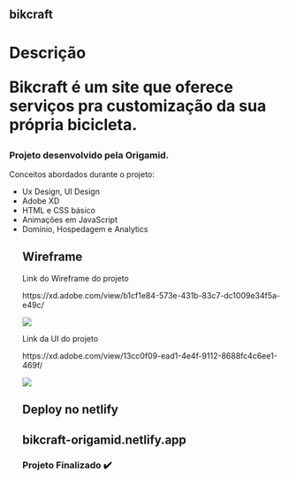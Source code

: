   <h2>bikcraft</h2>

<h1> Descrição
  <p> Bikcraft é um site que oferece serviços pra customização da sua própria bicicleta.</p>
  <h3> Projeto desenvolvido pela Origamid.</h3>
  <p> Conceitos abordados durante o projeto: </p>
  <ul>
  <li>Ux Design, UI Design</li>
  <li>Adobe XD</li>
  <li>HTML e CSS básico</li>
  <li>Animações em JavaScript</li>
  <li>Domínio, Hospedagem e Analytics</li>
 
  <h2>Wireframe</h2>
  <p> Link do Wireframe do projeto</p>
  https://xd.adobe.com/view/b1cf1e84-573e-431b-83c7-dc1009e34f5a-e49c/
  <p><img src="https://user-images.githubusercontent.com/62725777/92046168-93280580-ed58-11ea-974c-d07861c8d91a.jpg"></p>

  <p> Link da UI do projeto</p>
  https://xd.adobe.com/view/13cc0f09-ead1-4e4f-9112-8688fc4c6ee1-469f/
  <p><img src="https://user-images.githubusercontent.com/62725777/92046923-1007af00-ed5a-11ea-8bbf-7df20150d34d.jpg"></p>
  
  <h2>Deploy no netlify<h2>
  <p>bikcraft-origamid.netlify.app</p>

  <h3> Projeto Finalizado ✔️ </h3>
